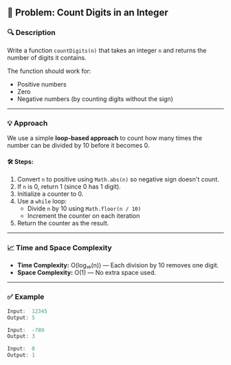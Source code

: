 ## 🔢 Problem: Count Digits in an Integer

### 🔍 Description
Write a function `countDigits(n)` that takes an integer `n` and returns the number of digits it contains.

The function should work for:
- Positive numbers
- Zero
- Negative numbers (by counting digits without the sign)

---

### 💡 Approach

We use a simple **loop-based approach** to count how many times the number can be divided by 10 before it becomes 0.

#### 🛠️ Steps:

1. Convert `n` to positive using `Math.abs(n)` so negative sign doesn't count.
2. If `n` is 0, return 1 (since 0 has 1 digit).
3. Initialize a counter to 0.
4. Use a `while` loop:
   - Divide `n` by 10 using `Math.floor(n / 10)`
   - Increment the counter on each iteration
5. Return the counter as the result.

---

### 📈 Time and Space Complexity

- **Time Complexity:** O(log₁₀(n)) — Each division by 10 removes one digit.
- **Space Complexity:** O(1) — No extra space used.

---

### ✅ Example

```js
Input:  12345
Output: 5

Input:  -789
Output: 3

Input:  0
Output: 1
